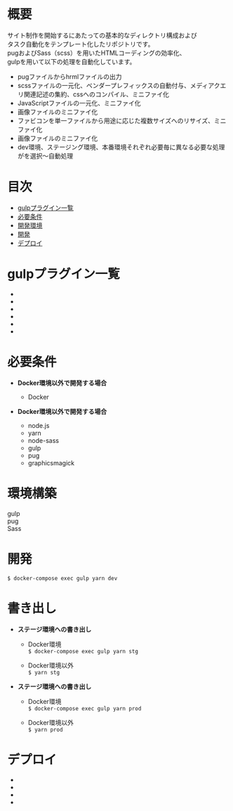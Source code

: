 #  概要

サイト制作を開始するにあたっての基本的なディレクトリ構成および     
タスク自動化をテンプレート化したリポジトリです。   
pugおよびSass（scss）を用いたHTMLコーディングの効率化、     
gulpを用いて以下の処理を自動化しています。


+   pugファイルからhrmlファイルの出力
+   scssファイルの一元化、ベンダープレフィックスの自動付与、メディアクエリ関連記述の集約、cssへのコンパイル、ミニファイ化
+   JavaScriptファイルの一元化、ミニファイ化
+   画像ファイルのミニファイ化
+   ファビコンを単一ファイルから用途に応じた複数サイズへのリサイズ、ミニファイ化
+   画像ファイルのミニファイ化
+   dev環境、ステージング環境、本番環境それぞれ必要毎に異なる必要な処理がを選択〜自動処理

# 目次  

+  [gulpプラグイン一覧](#gulpプラグイン一覧)  
+  [必要条件](#必要条件)  
+  [開発環境](#開発環境)  
+  [開発](#開発)  
+  [デプロイ](#デプロイ)  

# gulpプラグイン一覧
+ 
+
+
+
+
+

# 必要条件 

+  **Docker環境以外で開発する場合**  
    - Docker 
  
+  **Docker環境以外で開発する場合**  
    -  node.js  
    -  yarn
    -  node-sass
    -  gulp
    -  pug
    -  graphicsmagick  

# 環境構築  

gulp  
pug  
Sass  

# 開発  
`$ docker-compose exec gulp yarn dev` 
    
# 書き出し  
+ **ステージ環境への書き出し**  
    + Docker環境  
    `$ docker-compose exec gulp yarn stg`   
    
    + Docker環境以外  
    `$ yarn stg`
    
+ **ステージ環境への書き出し**  
    + Docker環境  
    `$ docker-compose exec gulp yarn prod`    
    
    + Docker環境以外  
    `$ yarn prod`       
    
# デプロイ  
+   
+   
+   
+   
